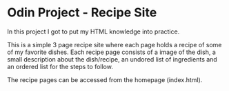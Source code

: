 # Odin Project - Recipe Site

In this project I got to put my HTML knowledge into practice.

This is a simple 3 page recipe site where each page holds a recipe of some of my favorite dishes.
Each recipe page consists of a image of the dish, a small description about the dish/recipe, an undored list of ingredients and an ordered list for the steps to follow.

The recipe pages can be accessed from the homepage (index.html).
